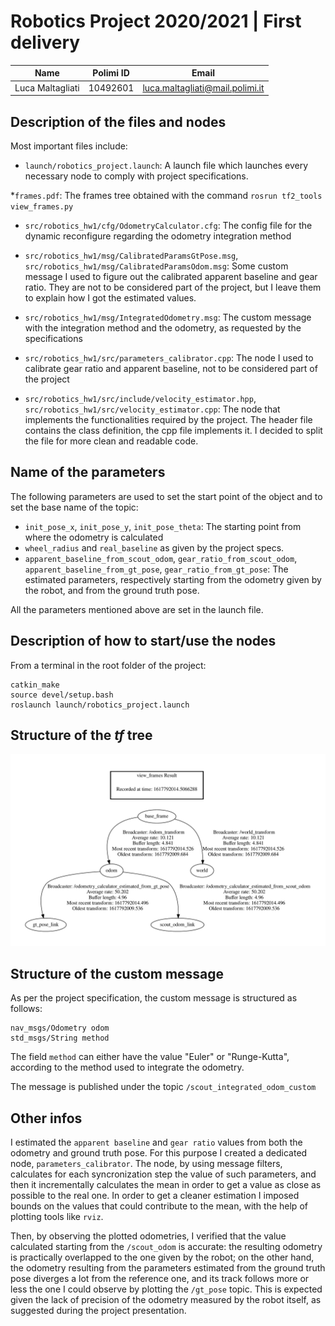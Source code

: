 # Robotics Project 2020/2021 | First delivery

| Name             | Polimi ID | Email                           |
| ---              | ----      | ---                             |
| Luca Maltagliati | 10492601  | luca.maltagliati@mail.polimi.it |

## Description of the files and nodes

Most important files include:  

* `launch/robotics_project.launch`: A launch file which launches every necessary node to comply with project specifications.

*`frames.pdf`: The frames tree obtained with the command `rosrun tf2_tools view_frames.py`

* `src/robotics_hw1/cfg/OdometryCalculator.cfg`: The config file for the dynamic reconfigure regarding the odometry integration method

* `src/robotics_hw1/msg/CalibratedParamsGtPose.msg`, `src/robotics_hw1/msg/CalibratedParamsOdom.msg`: Some custom message I used to figure out the calibrated apparent baseline and gear ratio. They are not to be considered part of the project, but I leave them to explain how I got the estimated values.

* `src/robotics_hw1/msg/IntegratedOdometry.msg`: The custom message with the integration method and the odometry, as requested by the specifications
* `src/robotics_hw1/src/parameters_calibrator.cpp`: The node I used to calibrate gear ratio and apparent baseline, not to be considered part of the project

* `src/robotics_hw1/src/include/velocity_estimator.hpp`, `src/robotics_hw1/src/velocity_estimator.cpp`: The node that implements the functionalities required by the project. The header file contains the class definition, the cpp file implements it. I decided to split the file for more clean and readable code.

## Name of the parameters

The following parameters are used to set the start point of the object and to set the base name of the topic:  

* `init_pose_x`, `init_pose_y`, `init_pose_theta`: The starting point from where the odometry is calculated
* `wheel_radius` and `real_baseline` as given by the project specs.
* `apparent_baseline_from_scout_odom`, `gear_ratio_from_scout_odom`, `apparent_baseline_from_gt_pose`, `gear_ratio_from_gt_pose`: The estimated parameters, respectively starting from the odometry given by the robot, and from the ground truth pose.

All the parameters mentioned above are set in the launch file.

## Description of how to start/use the nodes

From a terminal in the root folder of the project:  

    catkin_make
    source devel/setup.bash
    roslaunch launch/robotics_project.launch
    
## Structure of the *tf* tree

![See frames.pdf](frames.png "Structure of the tf tree")

## Structure of the custom message

As per the project specification, the custom message is structured as follows:


    nav_msgs/Odometry odom
    std_msgs/String method


The field `method` can either have the value "Euler" or "Runge-Kutta", according to the method used to integrate the odometry.

The message is published under the topic `/scout_integrated_odom_custom`

## Other infos

I estimated the `apparent baseline` and `gear ratio` values from both the odometry and ground truth pose. For this purpose I created a dedicated node, `parameters_calibrator`. The node, by using message filters, calculates for each syncronization step the value of such parameters, and then it incrementally calculates the mean in order to get a value as close as possible to the real one. In order to get a cleaner estimation I imposed bounds on the values that could contribute to the mean, with the help of plotting tools like `rviz`.

Then, by observing the plotted odometries, I verified that the value calculated starting from the `/scout_odom` is accurate: the resulting odometry is practically overlapped to the one given by the robot; on the other hand, the odometry resulting from the parameters estimated from the ground truth pose diverges a lot from the reference one, and its track follows more or less the one I could observe by plotting the `/gt_pose` topic. This is expected given the lack of precision of the odometry measured by the robot itself, as suggested during the project presentation.
